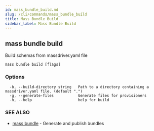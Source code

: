 ```yaml
---
id: mass_bundle_build.md
slug: /cli/commands/mass_bundle_build
title: Mass Bundle Build
sidebar_label: Mass Bundle Build
---
```

## mass bundle build

Build schemas from massdriver.yaml file

```
mass bundle build [flags]
```

### Options

```
  -b, --build-directory string   Path to a directory containing a massdriver.yaml file. (default ".")
  -g, --generate-files           Generate files for provisioners
  -h, --help                     help for build
```

### SEE ALSO

* [mass bundle](/cli/commands/mass_bundle)	 - Generate and publish bundles
